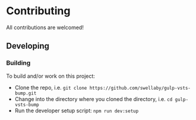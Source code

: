 # Contributing
All contributions are welcomed!

## Developing

### Building
To build and/or work on this project:

- Clone the repo, i.e. `git clone https://github.com/swellaby/gulp-vsts-bump.git`
- Change into the directory where you cloned the directory, i.e. `cd gulp-vsts-bump`
- Run the developer setup script: `npm run dev:setup`